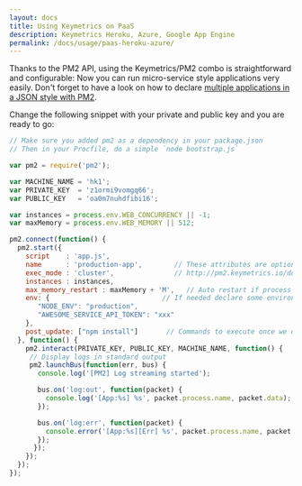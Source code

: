 ```yaml
---
layout: docs
title: Using Keymetrics on PaaS
description: Keymetrics Heroku, Azure, Google App Engine
permalink: /docs/usage/paas-heroku-azure/
---
```


Thanks to the PM2 API, using the Keymetrics/PM2 combo is straightforward and configurable:
Now you can run micro-service style applications very easily. Don't forget to have a look on how to declare [multiple applications in a JSON style with PM2](http://pm2.keymetrics.io/docs/usage/application-declaration/#declaration-via-js-json-or-json5-file).

Change the following snippet with your private and public key and you are ready to go:

```javascript
// Make sure you added pm2 as a dependency in your package.json
// Then in your Procfile, do a simple `node bootstrap.js`

var pm2 = require('pm2');

var MACHINE_NAME = 'hk1';
var PRIVATE_KEY  = 'z1ormi9vomgq66';
var PUBLIC_KEY   = 'oa0m7nuhdfibi16';

var instances = process.env.WEB_CONCURRENCY || -1;
var maxMemory = process.env.WEB_MEMORY || 512;

pm2.connect(function() {
  pm2.start({
    script    : 'app.js',
    name      : 'production-app',        // These attributes are optional
    exec_mode : 'cluster',               // http://pm2.keymetrics.io/docs/usage/application-declaration/#options
    instances : instances,
    max_memory_restart : maxMemory + 'M',   // Auto restart if process taking more than XXmo
    env: {                            // If needed declare some environment variables
       "NODE_ENV": "production",
       "AWESOME_SERVICE_API_TOKEN": "xxx"
    },
    post_update: ["npm install"]       // Commands to execute once we do a pull from Keymetrics
  }, function() {
    pm2.interact(PRIVATE_KEY, PUBLIC_KEY, MACHINE_NAME, function() {
     // Display logs in standard output
     pm2.launchBus(function(err, bus) {
       console.log('[PM2] Log streaming started');

       bus.on('log:out', function(packet) {
         console.log('[App:%s] %s', packet.process.name, packet.data);
       });

       bus.on('log:err', function(packet) {
         console.error('[App:%s][Err] %s', packet.process.name, packet.data);
       });
      });
    });
  });
});
```
